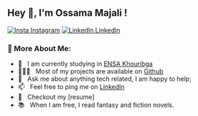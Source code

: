 ## Hey 👋, I'm Ossama Majali !
[![Insta Instagram](https://img.shields.io/badge/%20-Follow-black?color=14171A&labelColor=d81b60&logo=instagram&logoColor=ffffff)](https://www.instagram.com/ossama_majali/)
[![LinkedIn LinkedIn](https://img.shields.io/badge/%20-Connect-black?color=14171A&labelColor=0e76a8&logo=linkedin&logoColor=ffffff)](https://www.linkedin.com/in/ossama-majali-2941b61a2/)

  
### 🧐 More About Me:

- 🔭 &nbsp; I am currently studying in [ENSA Khouribga](http://ensak.usms.ac.ma/ensak/)
- 👨🏻‍💻 &nbsp; Most of my projects are available on [Github](https://github.com/OssMajali?tab=repositories)
- 💬 &nbsp; Ask me about anything tech related, I am happy to help;
- 📫 &nbsp; Feel free to ping me on [LinkedIn](https://www.linkedin.com/in/ossama-majali-2941b61a2/)
- 📝 &nbsp; Checkout my [resume]
- 📚 &nbsp; When I am free, I read fantasy and fiction novels.
